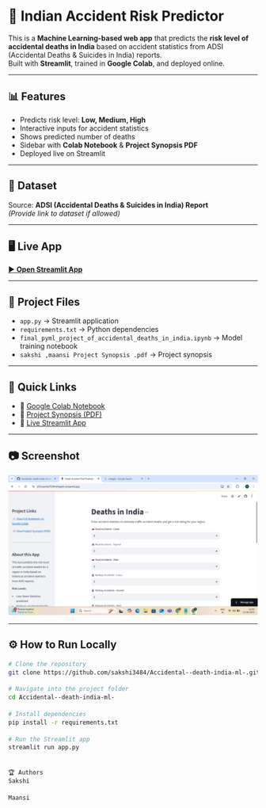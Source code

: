 # 🚦 Indian Accident Risk Predictor

This is a **Machine Learning-based web app** that predicts the **risk level of accidental deaths in India** based on accident statistics from ADSI (Accidental Deaths & Suicides in India) reports.  
Built with **Streamlit**, trained in **Google Colab**, and deployed online.

---

## 📊 Features
- Predicts risk level: **Low, Medium, High**
- Interactive inputs for accident statistics
- Shows predicted number of deaths
- Sidebar with **Colab Notebook** & **Project Synopsis PDF**
- Deployed live on Streamlit

---

## 📂 Dataset
Source: **ADSI (Accidental Deaths & Suicides in India) Report**  
*(Provide link to dataset if allowed)*

---

## 🖥️ Live App
[▶️ **Open Streamlit App**](https://2by7qerjwplfvaymikxirs.streamlit.app)

---

## 📄 Project Files
- `app.py` → Streamlit application
- `requirements.txt` → Python dependencies
- `final_pyml_project_of_accidental_deaths_in_india.ipynb` → Model training notebook
- `sakshi ,maansi Project Synopsis .pdf` → Project synopsis

---

## 🔗 Quick Links
- 📄 [Google Colab Notebook](https://colab.research.google.com/drive/1G-zgDZCNR_gz3PYv_ipddt-aqPleGq-B)
- 📑 [Project Synopsis (PDF)](https://raw.githubusercontent.com/sakshi3484/Accidental--death-india-ml-/main/sakshi%20,maansi%20Project%20Synopsis%20.pdf)
- 🚦 [Live Streamlit App](https://2by7qerjwplfvaymikxirs.streamlit.app)

---

## 📷 Screenshot
![App Screenshot](screenshot.png)

---

## ⚙️ How to Run Locally
```bash
# Clone the repository
git clone https://github.com/sakshi3484/Accidental--death-india-ml-.git

# Navigate into the project folder
cd Accidental--death-india-ml-

# Install dependencies
pip install -r requirements.txt

# Run the Streamlit app
streamlit run app.py


🏆 Authors
Sakshi

Maansi


